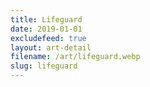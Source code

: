 ```yaml
---
title: Lifeguard
date: 2019-01-01
excludefeed: true
layout: art-detail
filename: /art/lifeguard.webp
slug: lifeguard
---
```

